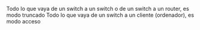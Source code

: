 Todo lo que vaya de un switch a un switch o de un switch a un router, es modo truncado
Todo lo que vaya de un switch a un cliente (ordenador), es modo acceso